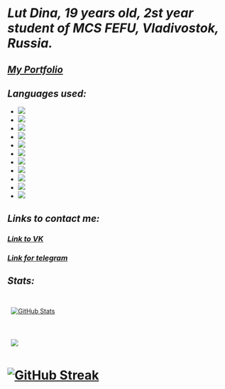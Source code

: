 
# _Lut Dina, 19 years old, 2st year student of MCS FEFU, Vladivostok, Russia._
## [_My Portfolio_]([https://vk.com/naomi_des04](https://arehumphrey.github.io/My_portfolio))
## _Languages used:_

* <img src="https://img.shields.io/badge/Python-DEB887?style=for-the-badge&logo=python&logoColor=442300" />
* <img src="https://img.shields.io/badge/React-DEB887.svg?&style=for-the-badge&logo=React&logoColor=442300" />
* <img src="https://img.shields.io/badge/css-DEB887.svg?&style=for-the-badge&logo=css3&logoColor=442300" />
* <img src="https://img.shields.io/badge/Flutter-DEB887.svg?&style=for-the-badge&logo=Flutter&logoColor=442300" />
* <img src="https://img.shields.io/badge/c-DEB887.svg?&style=for-the-badge&logo=c-sharp&logoColor=442300"/>
* <img src="https://img.shields.io/badge/c++%20-DEB887.svg?&style=for-the-badge&logo=c%2B%2B&logoColor=442300"/>
* <img src="https://img.shields.io/badge/c%20-DEB887.svg?&style=for-the-badge&logo=c&logoColor=442300"/>
* <img src="https://img.shields.io/badge/dart-DEB887.svg?&style=for-the-badge&logo=dart&logoColor=442300"/>
* <img src="https://img.shields.io/badge/Matlab-DEB887?style=for-the-badge&logo=matlab&logoColor=442300" />
* <img src="https://img.shields.io/badge/mysql-DEB887.svg?&style=for-the-badge&logo=mysql&logoColor=442300"/>
* <img src="https://img.shields.io/badge/markdown-DEB887.svg?&style=for-the-badge&logo=markdown&logoColor=442300"/>
## _Links to contact me:_

### [_Link to VK_](https://vk.com/naomi_des04)

### [_Link for telegram_](https://t.me/qmmmtt)
## _Stats:_
# <a href="https://github.com/braydoncoyer">
  <img align="center" style="margin:0.5rem" src="https://github-readme-stats.vercel.app/api?username=AreHumphrey&show_icons=true&line_height=30&count_private=true&title_color=442300&text_color=442300&icon_color=8B4513&bg_color=CDB38B" alt="GitHub Stats" />
</a>

# <a href="https://github.com/braydoncoyer">
  <img align="center" style="margin:0.5rem" src="https://github-readme-stats.vercel.app/api/top-langs/?username=AreHumphrey&hide=html,css,cmake&title_color=442300&text_color=442300&icon_color=CDB38B&bg_color=CDB38B" />
</a>
  
 # [![GitHub Streak](https://streak-stats.demolab.com?user=AreHumphrey&hide_border=true&date_format=j%20M%5B%20Y%5D&sideLabels=442300&background=CDB38B&border=CDB38B&stroke=8B4513&ring=8B4513&fire=8B4513&currStreakNum=442300&sideNums=442300&currStreakLabel=442300)](https://git.io/streak-stats)
